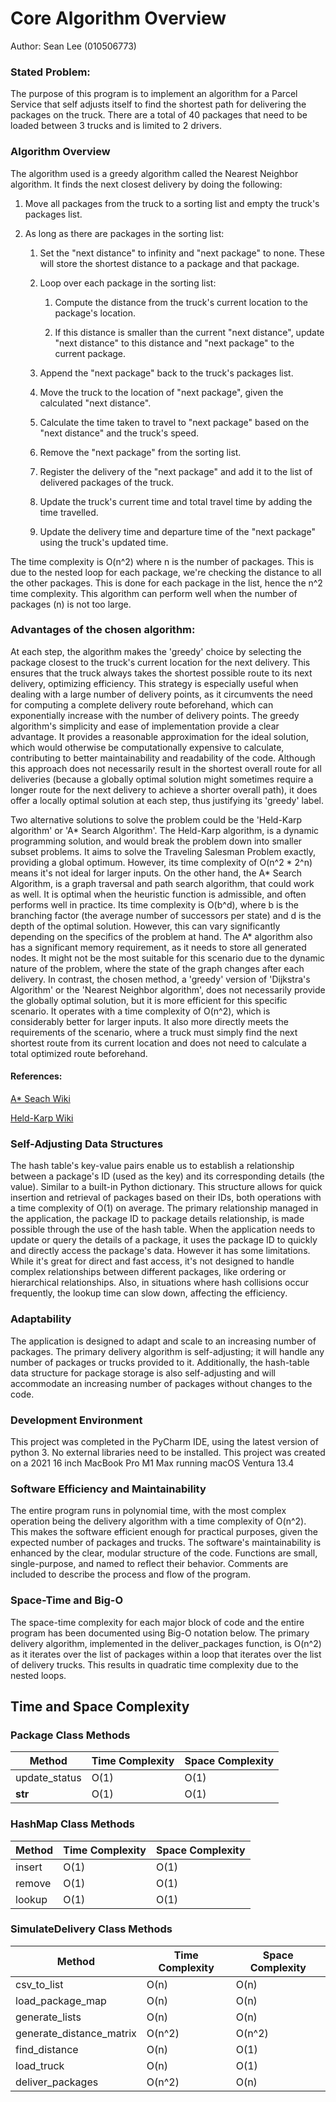 # Core Algorithm Overview

Author: Sean Lee (010506773)

### Stated Problem:

The purpose of this program is to implement an algorithm for a Parcel Service that self adjusts itself
to find the shortest path for delivering the packages on the truck. There are a total of 40 packages that need to be loaded between 3 trucks
and is limited to 2 drivers. 

### Algorithm Overview

The algorithm used is a greedy algorithm called the Nearest Neighbor algorithm. It finds the next closest delivery by doing the following:

1. Move all packages from the truck to a sorting list and empty the truck's packages list.

2. As long as there are packages in the sorting list:
    1. Set the "next distance" to infinity and "next package" to none. These will store the shortest distance to a package and that package.
  
    2. Loop over each package in the sorting list:
        1. Compute the distance from the truck's current location to the package's location.
      
        2. If this distance is smaller than the current "next distance", update "next distance" to this distance and "next package" to the current package.
  
    3. Append the "next package" back to the truck's packages list.
   
    4. Move the truck to the location of "next package", given the calculated "next distance".
   
    5. Calculate the time taken to travel to "next package" based on the "next distance" and the truck's speed.
   
    6. Remove the "next package" from the sorting list.
   
    7. Register the delivery of the "next package" and add it to the list of delivered packages of the truck.
   
    8. Update the truck's current time and total travel time by adding the time travelled.
   
    9. Update the delivery time and departure time of the "next package" using the truck's updated time.

The time complexity is O(n^2) where n is the number of packages. This is due to the nested loop for each package, 
we're checking the distance to all the other packages. This is done for each package in the list, hence the n^2 time complexity. 
This algorithm can perform well when the number of packages (n) is not too large.

### Advantages of the chosen algorithm:

At each step, the algorithm makes the 'greedy' choice by selecting the package closest to the truck's current location 
for the next delivery. This ensures that the truck always takes the shortest possible route to its next delivery, 
optimizing efficiency. This strategy is especially useful when dealing with a large number of delivery points, as it 
circumvents the need for computing a complete delivery route beforehand, which can exponentially increase with the 
number of delivery points. The greedy algorithm's simplicity and ease of implementation provide a clear advantage. It 
provides a reasonable approximation for the ideal solution, which would otherwise be computationally expensive to 
calculate, contributing to better maintainability and readability of the code. Although this approach does not 
necessarily result in the shortest overall route for all deliveries (because a globally optimal solution might sometimes 
require a longer route for the next delivery to achieve a shorter overall path), it does offer a locally optimal 
solution at each step, thus justifying its 'greedy' label.

Two alternative solutions to solve the problem could be the 'Held-Karp algorithm' or 'A* Search Algorithm'. The 
Held-Karp algorithm, is a dynamic programming solution, and would break the problem down into smaller subset problems. It 
aims to solve the Traveling Salesman Problem exactly, providing a global optimum. However, its time complexity of 
O(n^2 * 2^n) means it's not ideal for larger inputs. On the other hand, the A* Search Algorithm, is a graph traversal and 
path search algorithm, that could work as well. It is optimal when the heuristic function is admissible, and often 
performs well in practice. Its time complexity is O(b^d), where b is the branching factor 
(the average number of successors per state) and d is the depth of the optimal solution. However, this can vary 
significantly depending on the specifics of the problem at hand. The A* algorithm also has a significant memory 
requirement, as it needs to store all generated nodes. It might not be the most suitable for this scenario due to the 
dynamic nature of the problem, where the state of the graph changes after each delivery. In contrast, the chosen method,
a 'greedy' version of 'Dijkstra's Algorithm' or the 'Nearest Neighbor algorithm', does not necessarily provide the 
globally optimal solution, but it is more efficient for this specific scenario. It operates with a time complexity of 
O(n^2), which is considerably better for larger inputs. It also more directly meets the requirements of the scenario, 
where a truck must simply find the next shortest route from its current location and does not need to calculate a total 
optimized route beforehand.

#### References:

[A* Seach Wiki](https://en.wikipedia.org/wiki/A*_search_algorithm)

[Held-Karp Wiki](https://en.wikipedia.org/wiki/Held%E2%80%93Karp_algorithm)

### Self-Adjusting Data Structures

The hash table's key-value pairs enable us to establish a relationship between a package's ID (used as the key) and its 
corresponding details (the value). Similar to a built-in Python dictionary. This structure allows for quick insertion 
and retrieval of packages based on their IDs, both operations with a time complexity of O(1) on average.
The primary relationship managed in the application, the package ID to package details relationship, is made possible 
through the use of the hash table. When the application needs to update or query the details of a package, it uses the 
package ID to quickly and directly access the package's data. However it has some limitations. While it's great for 
direct and fast access, it's not designed to handle complex relationships between different packages, like ordering or 
hierarchical relationships. Also, in situations where hash collisions occur frequently, the lookup time can slow down, 
affecting the efficiency.

### Adaptability
The application is designed to adapt and scale to an increasing number of packages. The primary delivery algorithm is 
self-adjusting; it will handle any number of packages or trucks provided to it. Additionally, the hash-table data structure for package storage is also self-adjusting and will accommodate an increasing number of packages without changes to the code.

### Development Environment

This project was completed in the PyCharm IDE, using the latest version of python 3. No external libraries need to be installed.
This project was created on a 2021 16 inch MacBook Pro M1 Max running macOS Ventura 13.4

### Software Efficiency and Maintainability

The entire program runs in polynomial time, with the most complex operation being the delivery algorithm with a time complexity of O(n^2). This makes the software efficient enough for practical purposes, given the expected number of packages and trucks.
The software's maintainability is enhanced by the clear, modular structure of the code. Functions are small, single-purpose, and named to reflect their behavior. Comments are included to describe the process and flow of the program.

### Space-Time and Big-O
The space-time complexity for each major block of code and the entire program has been documented using Big-O notation below.
The primary delivery algorithm, implemented in the deliver_packages function, is O(n^2) as it iterates over
the list of packages within a loop that iterates over the list of delivery trucks. This results in quadratic time complexity due to the nested loops.

## Time and Space Complexity

### Package Class Methods

| Method        | Time Complexity | Space Complexity |
|---------------|-----------------|------------------|
| update_status | O(1)            | O(1)             |
| __str__       | O(1)            | O(1)             |

### HashMap Class Methods

| Method | Time Complexity | Space Complexity |
|--------|-----------------|------------------|
| insert | O(1)            | O(1)             |
| remove | O(1)            | O(1)             |
| lookup | O(1)            | O(1)             |

### SimulateDelivery Class Methods

| Method                   | Time Complexity | Space Complexity |
|--------------------------|-----------------|------------------|
| csv_to_list              | O(n)            | O(n)             |
| load_package_map         | O(n)            | O(n)             |
| generate_lists           | O(n)            | O(n)             |
| generate_distance_matrix | O(n^2)          | O(n^2)           |
| find_distance            | O(n)            | O(1)             |
| load_truck               | O(n)            | O(1)             |
| deliver_packages         | O(n^2)          | O(n)             |
